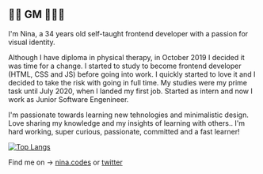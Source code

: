 ## 👋🏻 GM 👩🏻‍💻

I'm Nina, a 34 years old self-taught frontend developer with a passion for visual identity.

Although I have diploma in physical therapy, in October 2019 I decided it was time for a change. I started to study to become frontend developer (HTML, CSS and JS) before going into work. I quickly started to love it and I decided to take the risk with going in full time. My studies were my prime task until July 2020, when I landed my first job. Started as intern and now I work as Junior Software Engenineer. 

I'm passionate towards learning new tehnologies and minimalistic design. Love sharing my knowledge and my insights of learning with others.. I'm hard working, super curious, passionate, committed and a fast learner!

[![Top Langs](https://github-readme-stats.vercel.app/api/top-langs/?username=ninadzeko&layout=compact&theme=vision-friendly-light)](https://github.com/anuraghazra/github-readme-stats)

Find me on -> [nina.codes](https://instagram.com/nina.codes) or [twitter](https://twitter.com/ninaxweb3)
